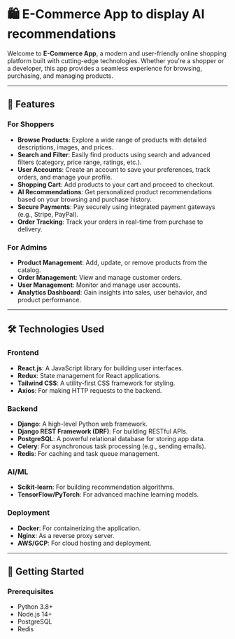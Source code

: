 # 🛍️ E-Commerce App to display AI recommendations

Welcome to **E-Commerce App**, a modern and user-friendly online shopping platform built with cutting-edge technologies. Whether you're a shopper or a developer, this app provides a seamless experience for browsing, purchasing, and managing products.

---

## 🌟 Features

### For Shoppers
- **Browse Products**: Explore a wide range of products with detailed descriptions, images, and prices.
- **Search and Filter**: Easily find products using search and advanced filters (category, price range, ratings, etc.).
- **User Accounts**: Create an account to save your preferences, track orders, and manage your profile.
- **Shopping Cart**: Add products to your cart and proceed to checkout.
- **AI Recommendations**: Get personalized product recommendations based on your browsing and purchase history.
- **Secure Payments**: Pay securely using integrated payment gateways (e.g., Stripe, PayPal).
- **Order Tracking**: Track your orders in real-time from purchase to delivery.

### For Admins
- **Product Management**: Add, update, or remove products from the catalog.
- **Order Management**: View and manage customer orders.
- **User Management**: Monitor and manage user accounts.
- **Analytics Dashboard**: Gain insights into sales, user behavior, and product performance.

---

## 🛠️ Technologies Used

### Frontend
- **React.js**: A JavaScript library for building user interfaces.
- **Redux**: State management for React applications.
- **Tailwind CSS**: A utility-first CSS framework for styling.
- **Axios**: For making HTTP requests to the backend.

### Backend
- **Django**: A high-level Python web framework.
- **Django REST Framework (DRF)**: For building RESTful APIs.
- **PostgreSQL**: A powerful relational database for storing app data.
- **Celery**: For asynchronous task processing (e.g., sending emails).
- **Redis**: For caching and task queue management.

### AI/ML
- **Scikit-learn**: For building recommendation algorithms.
- **TensorFlow/PyTorch**: For advanced machine learning models.

### Deployment
- **Docker**: For containerizing the application.
- **Nginx**: As a reverse proxy server.
- **AWS/GCP**: For cloud hosting and deployment.

---

## 🚀 Getting Started

### Prerequisites
- Python 3.8+
- Node.js 14+
- PostgreSQL
- Redis
